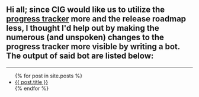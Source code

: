 <h2>Hi all; since CIG would like us to utilize the <a href="https://robertsspaceindustries.com/roadmap/progress-tracker/deliverables">progress tracker</a> more and the release roadmap less, I thought I'd help out by making the numerous (and unspoken) changes to the progress tracker more visible by writing a bot. The output of said bot are listed below:</h2>
<hr/>
<ul>
  {% for post in site.posts %}
    <li>
      <a href="{{ post.url }}">{{ post.title }}</a>
    </li>
  {% endfor %}
</ul>
